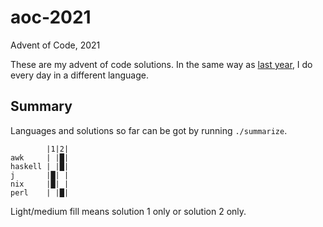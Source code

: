 # aoc-2021
Advent of Code, 2021

These are my advent of code solutions.
In the same way as [last year](https://github.com/dylan-thinnes/aoc-2020), I do every day in a different language.

## Summary

Languages and solutions so far can be got by running `./summarize`.

```
        |1|2|
awk     | |█|
haskell | |█|
j       |█| |
nix     |█| |
perl    | |█|
```

Light/medium fill means solution 1 only or solution 2 only.
